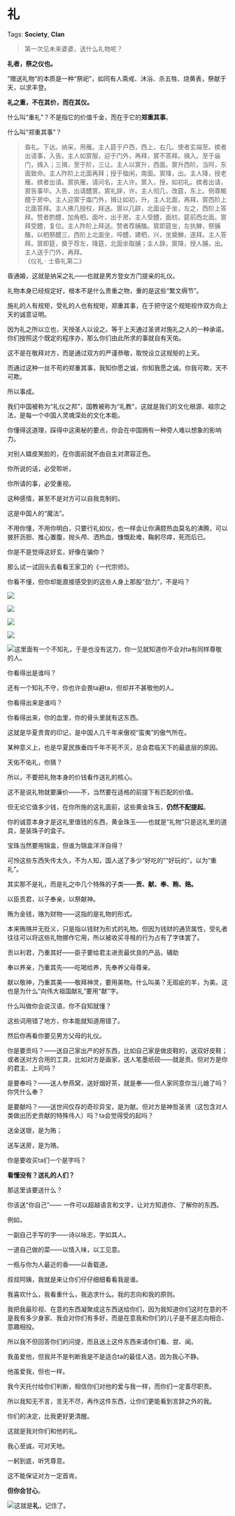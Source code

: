 # 礼

Tags: **Society**, **Clan**

> 第一次见未来婆婆，送什么礼物呢？



**礼者，祭之仪也。**

“赠送礼物”的本质是一种“祭祀”，如同有人斋戒、沐浴、杀五牲、烧黄表，祭献于天，以求丰登。

**礼之重，不在其价，而在其仪。**

什么叫“重礼”？不是指它的价值千金，而在于它的**郑重其事**。

什么叫“郑重其事”？


> 昏礼。下达。纳采，用雁。主人筵于户西，西上，右几。使者玄端至。摈者出请事，入告。主人如賔服，迎于门外，再拜，賔不答拜。揖入。至于庙门，揖入；三揖，至于阶，三让。主人以賔升，西面。賔升西阶。当阿，东面致命。主人阼阶上北面再拜；授于楹闲，南面。賔降，出。主人降，授老雁。摈者出请。賔执雁，请问名，主人许。賔入，授，如初礼。摈者出请，賔告事毕。入告，出请醴賔。賔礼辞，许。主人彻几，改筵，东上。侧尊甒醴于房中。主人迎賔于庿门外，揖让如初，升。主人北面，再拜，賔西阶上北面答拜。主人拂几授校，拜送。賔以几辟，北面设于坐，左之，西阶上答拜。赞者酌醴，加角柶，面叶，出于房。主人受醴，面枋，筵前西北面。賔拜受醴，复位。主人阼阶上拜送。赞者荐脯醢。賔即筵坐，左执觯，祭脯醢，以柶祭醴三，西阶上北面坐，啐醴，建柶，兴，坐奠觯，遂拜。主人答拜。賔即筵，奠于荐左，降筵，北面坐取脯；主人辞。賔降，授人脯，出。主人送于门外，再拜。  
> 《仪礼 · 士昏礼第二》

昏通婚，这就是纳采之礼——也就是男方登女方门提亲的礼仪。

礼物本身已经规定好，根本不是什么贵重之物，重的是这些“繁文缛节”。

施礼的人有规矩，受礼的人也有规矩，郑重其事，在于把守这个规矩视作双方向上天的诚意证明。

因为礼之所以立也，天授圣人以设之。等于上天通过圣贤对施礼之人的一种承诺。你们按照这个既定的程序办，那么你们由此所求的事就自有天佑。

这不是在敬拜对方，而是通过双方的严谨恭敬，取悦设立这规矩的上天。

而通过这种一丝不苟的郑重其事，我知你愿之诚，你知我愿之诚。你我可欺，天不可欺。

所以事成。

我们中国被称为“礼仪之邦”，国教被称为“礼教”，这就是我们的文化根源、祖宗之法，是每一个中国人灵魂深处的文化本能。

你懂得这道理，踩得中这奥秘的要点，你会在中国拥有一种旁人难以想象的影响力。

对别人嬉皮笑脸的，在你面前就不由自主对肃容正色。

你所说的话，必受聆听，

你所请的事，必受重视。

这种感情，甚至不是对方可以自我克制的。

这是中国人的“魔法”。

不用你懂，不用你明白，只要行礼如仪，也一样会让你满腔热血莫名的沸腾，可以披肝沥胆、推心置腹，抛头颅、洒热血，慷慨赴难，鞠躬尽瘁，死而后已。

你是不是觉得这好玄，好像在骗你？

那么试一试回头去看看王家卫的《一代宗师》。

你看不懂，但你却能直接感受到的这些人身上那股“劲力”，不是吗？

![](https://pic1.zhimg.com/50/v2-8c6cd3a201ef0045c3a702ac855ad545_720w.jpg?source=1940ef5c)  


![](https://pic1.zhimg.com/50/v2-5f97ed68cc90bc3cf7abef5e78679630_720w.jpg?source=1940ef5c)  


![](https://pic1.zhimg.com/50/v2-2f4e3000fdcd72316325de7f8acfb111_720w.jpg?source=1940ef5c)  


![](https://picx.zhimg.com/50/v2-500140b0133a6a635eb604c0f40d5d3a_720w.jpg?source=1940ef5c)  


![](https://pica.zhimg.com/50/v2-4c21c587e92f13e1c6fcec972b386baa_720w.jpg?source=1940ef5c)这里面有一个不知礼，于是也没有这力，你一见就知道你不会对ta有同样尊敬的人。

你看得出是谁吗？

还有一个知礼不守，你也许会畏ta避ta，但却并不甚敬他的人。

你看得出来是谁吗？

  


你看得出来，你的血里，你的骨头里就有这东西。

这就是华夏贵胄的印记，是中国人几千年来傲视“蛮夷”的傲气所在。

某种意义上，也是华夏民族垂四千年不死不灭，总会君临天下的最底层的原因。

天佑不佑礼，你猜？

  


所以，不要把礼物本身的价钱看作送礼的核心。

这不是说礼物就要廉价——不，当然要在适格的前提下有匹配的价值。

但无论它值多少钱，在你所施的这礼面前，这些黄金珠玉，**仍然不配提起**。

你的诚意本身才是这礼里值钱的东西，黄金珠玉——也就是“礼物”只是这礼里的道具，是装珠子的盒子。

宝珠当然要用锦盒，但谁为锦盒洋洋自得？

可怜这些东西失传太久，不为人知，国人送了多少“好吃的”“好玩的”，以为“重礼”。

其实那不是礼，而是礼之中几个特殊的子类——**贡、献、奉、贿、赂。**

以臣贡君，以子奉亲，以祭献神。

贿为金钱，赂为财物——这指的是礼物的形式。

本来贿赂并无贬义，只是指以钱财为形式的礼物。但因为钱财的通货属性，受礼者往往可以将这些礼物挪作它用，所以被收买寻租的行为占有了字体罢了。

贡以利君，乃重其好——臣子要给君主进贡最优良的产品，辅助

奉以养亲，乃重其先——吃喝给养，先奉养父母尊亲。

献以敬神，乃重其美——敬拜神灵，要用美物。什么叫美？无瑕疵的羊，为美。这也是为什么“向伟大祖国献礼”要用“献”字。

什么叫做你会说汉语，你不自知就懂？

这些词用错了地方，你本能就知道用错了。

  


然后你再看你要见男方父母的礼仪。

你是要贡吗？——送自己家出产的好东西，比如自己家是做皮鞋的，送双好皮鞋；或者送对方合用的工具，比如对方是画家，送人笔墨纸砚——就是贡。但对方是你的君主、上司吗？

是要奉吗？——送人参燕窝，送好烟好茶，就是奉——但人家同意你当儿媳了吗？你凭什么奉？

是要献吗？——送世间仅存的奇珍异宝，是为献。但对方是神哲圣贤（这包含对人类做出历史贡献的特殊伟人）吗？ta会觉得受的起吗？

送金送银，是为贿；

送车送房，是为赂。

你是要收买ta们一个是字吗？

  


**看懂没有？送礼的人们？**

  


那这里该要送什么？

你该送“你自己”—— 一件可以超越语言和文字，让对方知道你、了解你的东西。

例如，

一副自己手写的字——诗以咏志，字如其人。

一道自己做的菜——以情入味，以工见意。

一瓶与你为人最近的香——以香载道。

叔叔阿姨，我就是来让你们仔仔细细看看我是谁。

我喜欢什么，我看重什么，我追求什么。我的志向和我的原则。

我把我最珍视、在意的东西凝聚成这东西送给你们，因为我知道你们这时在意的不是我有多少身家、我会对你们有多好，而是在意我和你们的儿子是不是志向相合、意趣相投。

所以我不但回答你们的问提，而且送上这件东西来请你们看、尝、闻。

我虽爱他，但我并不是判断我是不是适合ta的最佳人选，因为我心不静。

他虽爱我，但也一样。

我今天托付给你们判断，相信你们对他的爱与我一样，而你们一定善尽职责。

所以我知无不言，言无不尽，再作这件东西，让你们更能看到言辞之外的我。

你们的决定，比我更好更清醒。

这就是我对你们和他的礼。

我心至诚，可对天地。

一躬到底，听凭尊意。

  


这不能保证对方一定首肯。

**但你会甘心**。

![](https://picx.zhimg.com/50/v2-52870d6f7e4d3a177148717a712db2f9_720w.jpg?source=1940ef5c)这就是**礼**，记住了。



